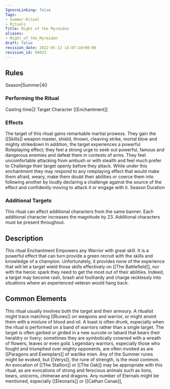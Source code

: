```yaml
---
IgnoreLinking: false
Tags:
- Summer-Ritual
- Rituals
Title: Might of the Myrmidon
aliases:
- Might_of_the_Myrmidon
draft: false
revision_date: 2022-05-12 14:07:18+00:00
revision_id: 90033
---
```


## Rules
Season|Summer|40
### Performing the Ritual
Casting time|2 Target Character
[[Enchantment]] 
### Effects
The target of this ritual gains remarkable martial prowess. They gain the [[Skills]] weapon master, shield, thrown, cleaving strike, mortal blow and mighty strikedown 
In addition, the target experiences a powerful Roleplaying effect; they feel a strong urge to seek out powerful, famous and dangerous enemies and defeat them in contests of arms. They feel uncomfortable attacking from ambush or with stealth and feel much prefer to Challenge their target openly before they attack. 
While under this enchantment they may respond to any roleplaying effect that would make them afraid, weary, make them doubt their abilities or coerce them into following another by loudly declaring a challenge against the source of the effect and confidently moving to attack it or engage with it. 
Season Duration
### Additional Targets
This ritual can affect additional characters from the same banner. Each additional character increases the magnitude by 23. Additional characters must be present throughout.
## Description
This ritual Enchantment Empowers any Warrior with great skill. It is a powerful effect that can turn provide a green recruit with the skills and knowledge of a champion. Unfortunately, it provides none of the experience that will let a target wield those skills effectively on [[The Battlefield]], nor with the heroic spark they need to get the most out of their abilities. Indeed, a target may become rash, brash and foolhardy and charge recklessly into situations where an experienced veteran would hang back.
## Common Elements
This ritual usually involves both the target and their armoury. A ritualist might trace matching [[Runes]] on weapons and warrior, or might anoint them with a mixture of blood and oil. A toast is often drunk, especially when the ritual is performed on a band of warriors rather than a single target. The target is often garbed or girded in a new surcote or tabard that bears their heraldry or livery; sometimes they are symbolically crowned with a wreath of flowers, leaves or even gold. Legendary warriors, especially those who fought and triumphed over mighty opponents, are often invoked as are [[Paragons and Exemplars]] of warlike mien. 
Any of the Summer runes might be evoked, but [[Verys]], the rune of strength, is the most common. An evocation of [[The Stallion]] or [[The Oak]] may be appropriate with this ritual, as are evocations of strong and ferocious animals such as lions, bears, unicorns, chimerae and dragons. Any number of Eternals might be mentioned, especially [[Eleonaris]] or [[Cathan Canae]],